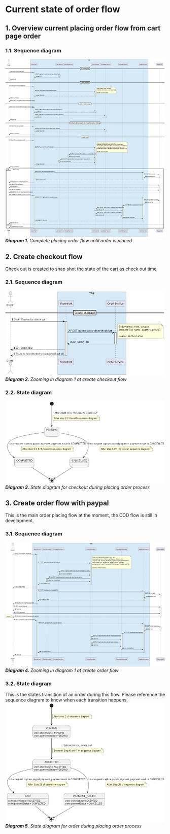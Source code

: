 # Current state of order flow
## 1. Overview current placing order flow from cart page order
### 1.1. Sequence diagram
!["Complete flow from cart page"](./img/Current%20Order%20flow.svg)
***Diagram 1.** Complete placing order flow until order is placed*

## 2. Create checkout flow
Check out is created to snap shot the state of the cart as check out time
### 2.1. Sequence diagram
!["Sequence diagram for create checkout flow"](./img/Create%20checkout.png)
***Diagram 2.** Zooming in diagram 1 at create checkout flow*

### 2.2. State diagram
!["Checkout state diagram during this sequence"](./img/Checkout%20states.png)
***Diagram 3.** State diagram for checkout during placing order process*


## 3. Create order flow with paypal
This is the main order placing flow at the moment, the COD flow is still in development.
### 3.1. Sequence diagram
!["Sequence diagram for placing order flow"](./img/Create%20order%20flow.png)
***Diagram 4.** Zooming in diagram 1 at create order flow*

### 3.2. State diagram
This is the states transition of an order during this flow. Please reference the sequence diagram to know when each transition happens.
!["Order state diagram during this sequence"](./img/Order%20State%20diagram.png)
***Diagram 5.** State diagram for order during placing order process*
